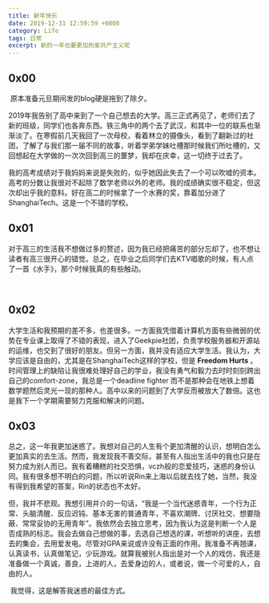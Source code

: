 ```yaml
---
title: 新年快乐 
date: 2019-12-31 12:59:59 +0800
category: Life
tags: 日常
excerpt: 新的一年也要更加热爱共产主义呢
---
```


## 0x00

​        原本准备元旦期间发的blog硬是拖到了除夕。

​		2019年我告别了高中来到了一个自己想去的大学。高三正式再见了，老师们去了新的班级，同学们也各奔东西。铁三角中的两个去了武汉，和其中一位的联系也渐渐淡了。在寒假前几天我回了一次母校，看着林立的摄像头，看到了翻新过的社团，了解了与我们那一届不同的故事，听着学弟学妹吐槽那时候我们所吐槽的，又回想起在大学做的一次次回到高三的噩梦，我却在庆幸，这一切终于过去了。

​        我的高考成绩对于我妈妈来说是失败的，似乎她因此失去了一个可以吹嘘的资本。高考的分数让我很对不起除了数学老师以外的老师。我的成绩确实很不稳定，但这次却出乎我的意料。好在高二的时候拿了一个水赛的奖，靠着加分进了ShanghaiTech。这是一个不错的学校。



## 0x01

​		对于高三的生活我不想做过多的赘述，因为我已经把痛苦的部分忘却了，也不想让读者有高三很开心的错觉。总之，在毕业之后同学们去KTV唱歌的时候，有人点了一首《水手》，那个时候我真的有些触动。

​		

## 0x02

​		大学生活和我预期的差不多，也差很多。一方面我凭借着计算机方面有些微弱的优势在专业课上取得了不错的表现，进入了Geekpie社团，负责学校服务器和开源站的运维，也交到了很好的朋友。但另一方面，我并没有适应大学生活。我认为，大学应该是自由的，尤其是在ShanghaiTech这样的学校，但是 **Freedom Hurts** 。时间管理上的缺陷让我很难处理好自己的学业，我没有勇气和毅力去时时刻刻跨出自己的comfort-zone，我总是一个deadline fighter 而不是那种会在地铁上想着数学题然后灵光一现的那种人。高中以来的问题到了大学反而被放大了数倍。这也是我下一个学期需要努力克服和解决的问题。



## 0x03

​		总之，这一年我更加迷惑了。我想对自己的人生有个更加清醒的认识，想明白怎么更加真实的去生活。然而，我发现我不善交际，甚至有人指出生活中的我也只是在努力成为别人而已。我有着糟糕的社交恐惧，vczh般的恋爱技巧，迷惑的身份认同。我有很多想不明白的问题，所以听说Rin来上海以后就去找了她，当然，我没有得到我希望的答案，Rin的状态也不太好。

​		但，我并不悲观。我想引用并介的一句话，“我是一个当代迷惑青年，一个行为正常、头脑清醒、反应迟钝、基本无害的普通青年，不喜欢潮牌、讨厌社交、想要隐蔽、常常妥协的无用青年”。我依然会去独立思考，因为我认为这是判断一个人是否成熟的标志。我会去做自己想做的事，去选自己想选的课，听想听的讲座，去想去的集会，去用爱发电。尽管对GPA来说或许没有正面的作用。我准备不再翘课，认真读书，认真做笔记，少玩游戏。就算我被别人指出是对一个人的戏仿，我还是准备做一个真诚，善良，上进的人，去爱身边的人，或者说，做一个可爱的人，自由的人。

​		我觉得，这是解答我迷惑的最佳方式。

​		
